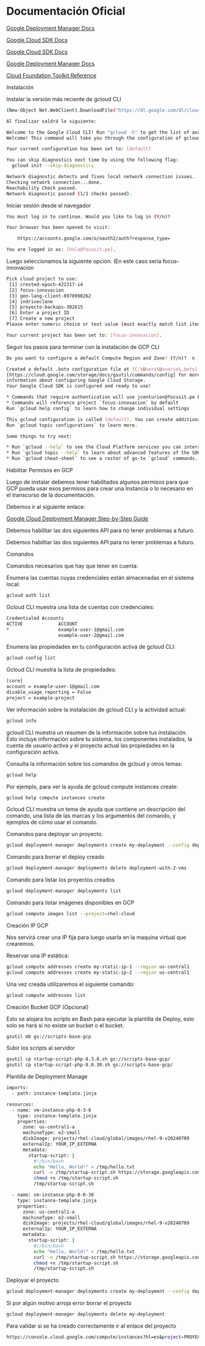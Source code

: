 # Documentación Oficial

[Google Deployment Manager Docs](https://cloud.google.com/deployment-manager/docs?hl=es-419)

[Google Cloud SDK Docs](https://cloud.google.com/sdk/docs/install-sdk?hl=es-419)

[Google Cloud SDK Docs](https://cloud.google.com/sdk/docs/how-to?hl=es-419)

[Google Deployment Manager Docs](https://cloud.google.com/deployment-manager/docs/deployments/viewing-manifest?hl=es-419)

[Cloud Foundation Toolkit Reference](https://cloud.google.com/deployment-manager/docs/reference/cloud-foundation-toolkit)


Instalación

Instalar la versión más reciente de gcloud CLI

```bash
(New-Object Net.WebClient).DownloadFile("https://dl.google.com/dl/cloudsdk/channels/rapid/GoogleCloudSDKInstaller.exe", "$env:Temp\GoogleCloudSDKInstaller.exe") & $env:Temp\GoogleCloudSDKInstaller.exe
```

```bash
Al finalizar saldrá lo siguiente:

Welcome to the Google Cloud CLI! Run "gcloud -h" to get the list of available commands.
Welcome! This command will take you through the configuration of gcloud.

Your current configuration has been set to: [default]

You can skip diagnostics next time by using the following flag:
  gcloud init --skip-diagnostics

Network diagnostic detects and fixes local network connection issues.
Checking network connection...done.
Reachability Check passed.
Network diagnostic passed (1/1 checks passed).
```

Iniciar sesión desde el navegador

```bash
You must log in to continue. Would you like to log in (Y/n)?

Your browser has been opened to visit:

    https://accounts.google.com/o/oauth2/auth?response_type=

You are logged in as: [hola@focusit.pe].
```

Luego seleccionamos la siguiente opción: (En este caso seria focus-innovacion

```bash
Pick cloud project to use:
 [1] crested-epoch-422317-i4
 [2] focus-innovacion
 [3] gen-lang-client-0978998262
 [4] indriveclone
 [5] proyecto-backups-382615
 [6] Enter a project ID
 [7] Create a new project
Please enter numeric choice or text value (must exactly match list item):  2

Your current project has been set to: [focus-innovacion].
```

Seguir los pasos para terminar con la instalación de GCP CLI

```bash
Do you want to configure a default Compute Region and Zone? (Y/n)?  n

Created a default .boto configuration file at [C:\Users\Usuario\.boto]. See this file and
[https://cloud.google.com/storage/docs/gsutil/commands/config] for more
information about configuring Google Cloud Storage.
Your Google Cloud SDK is configured and ready to use!

* Commands that require authentication will use jcenturion@focusit.pe by default
* Commands will reference project `focus-innovacion` by default
Run `gcloud help config` to learn how to change individual settings

This gcloud configuration is called [default]. You can create additional configurations if you work with multiple accounts and/or projects.
Run `gcloud topic configurations` to learn more.

Some things to try next:

* Run `gcloud --help` to see the Cloud Platform services you can interact with. And run `gcloud help COMMAND` to get help on any gcloud command.
* Run `gcloud topic --help` to learn about advanced features of the SDK like arg files and output formatting
* Run `gcloud cheat-sheet` to see a roster of go-to `gcloud` commands.
```

Habilitar Permisos en GCP

Luego de instalar debemos tener habilitados algunos permisos para que GCP pueda usar esos permisos para crear una Instancia o lo necesario en el transcurso de la documentación.

Debemos ir al siguiente enlace:

[Google Cloud Deployment Manager Step-by-Step Guide](https://cloud.google.com/deployment-manager/docs/step-by-step-guide/installation-and-setup?hl=es-419)

Debemos habilitar las dos siguientes API para no tener problemas a futuro.

Debemos habilitar las dos siguientes API para no tener problemas a futuro.

Comandos

Comandos necesarios que hay que tener en cuenta:

Enumera las cuentas cuyas credenciales están almacenadas en el sistema local:

```bash
gcloud auth list
```

Gcloud CLI muestra una lista de cuentas con credenciales:

```bash
Credentialed Accounts
ACTIVE             ACCOUNT
*                  example-user-1@gmail.com
                   example-user-2@gmail.com
```

Enumera las propiedades en tu configuración activa de gcloud CLI:

```bash
gcloud config list
```

Gcloud CLI muestra la lista de propiedades:

```bash
[core]
account = example-user-1@gmail.com
disable_usage_reporting = False
project = example-project
```

Ver información sobre la instalación de gcloud CLI y la actividad actual:

```bash
gcloud info
```

gcloud CLI muestra un resumen de la información sobre tus instalación. Esto incluye información sobre tu sistema, los componentes instalados, la cuenta de usuario activa y el proyecto actual las propiedades en la configuración activa.

Consulta la información sobre los comandos de gcloud y otros temas:

```bash
gcloud help
```

Por ejemplo, para ver la ayuda de gcloud compute instances create:

```bash
gcloud help compute instances create
```

Gcloud CLI muestra un tema de ayuda que contiene un descripción del comando, una lista de las marcas y los argumentos del comando, y ejemplos de cómo usar el comando.


Comandos para deployar un proyecto.

```bash
gcloud deployment-manager deployments create my-deployment --config deployment.yaml
```

Comando para borrar el deploy creado

```bash
gcloud deployment-manager deployments delete deployment-with-2-vms
```

Comando para listar los proyectos creados

```bash
gcloud deployment-manager deployments list
```

Comando para listar imágenes disponibles en GCP

```bash
gcloud compute images list --project=rhel-cloud
```

Creación IP GCP

Nos servirá crear una IP fija para luego usarla en la maquina virtual que crearemos.

Reservar una IP estática:

```bash
gcloud compute addresses create my-static-ip-1 --region us-central1
gcloud compute addresses create my-static-ip-2 --region us-central1
```

Una vez creada utilizaremos el siguiente comando:

```bash
gcloud compute addresses list
```

Creación Bucket GCP (Opcional)

Esto se alojara los scripts en Bash para ejecutar la plantilla de Deploy, esto solo se hará si no existe un bucket o el bucket.

```bash
gsutil mb gs://scripts-base-gcp
```

Subir los scripts al servidor

```bash
gsutil cp startup-script-php-8.3.8.sh gs://scripts-base-gcp/
gsutil cp startup-script-php-8.0.30.sh gs://scripts-base-gcp/
```

Plantilla de Deployment Manage

```bash
imports:
  - path: instance-template.jinja

resources:
  - name: vm-instance-php-8-3-8
    type: instance-template.jinja
    properties:
      zone: us-central1-a
      machineType: e2-small
      diskImage: projects/rhel-cloud/global/images/rhel-9-v20240709
      externalIp: YOUR_IP_EXTERNA
      metadata:
        startup-script: |
          #!/bin/bash
          echo "Hello, World!" > /tmp/hello.txt
          curl -o /tmp/startup-script.sh https://storage.googleapis.com/YOUR_FOLDER/startup-script-php-8.3.sh
          chmod +x /tmp/startup-script.sh
          /tmp/startup-script.sh

  - name: vm-instance-php-8-0-30
    type: instance-template.jinja
    properties:
      zone: us-central1-a
      machineType: e2-small
      diskImage: projects/rhel-cloud/global/images/rhel-9-v20240709
      externalIp: YOUR_IP_EXTERNA
      metadata:
        startup-script: |
          #!/bin/bash
          echo "Hello, World!" > /tmp/hello.txt
          curl -o /tmp/startup-script.sh https://storage.googleapis.com/YOUR_FOLDER/startup-script-php-8.0.sh
          chmod +x /tmp/startup-script.sh
          /tmp/startup-script.sh
```

Deployar el proyecto

```bash
gcloud deployment-manager deployments create my-deployment --config deployment.yaml
```

Si por algún motivo arroja error borrar el proyecto

```bash
gcloud deployment-manager deployments delete my-deployment
```

Para validar si se ha creado correctamente ir al enlace del proyecto

```bash
https://console.cloud.google.com/compute/instances?hl=es&project=PROYECTO-DONDE-SE-CREO
```